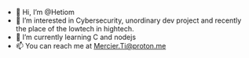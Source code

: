 - 👋 Hi, I’m @Hetiom
- 👀 I’m interested in Cybersecurity, unordinary dev project and recently the place of the lowtech in hightech.
- 🌱 I’m currently learning C and nodejs
- 📫 You can reach me at Mercier.Ti@proton.me

<!---
Hetiom/Hetiom is a ✨ special ✨ repository because its `README.md` (this file) appears on your GitHub profile.
You can click the Preview link to take a look at your changes.
--->
